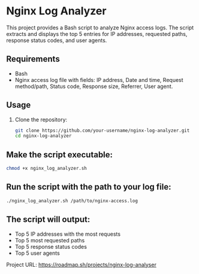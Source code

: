 # Nginx Log Analyzer

This project provides a Bash script to analyze Nginx access logs. The script extracts and displays the top 5 entries for IP addresses, requested paths, response status codes, and user agents.

## Requirements
- Bash
- Nginx access log file with fields: IP address, Date and time, Request method/path, Status code, Response size, Referrer, User agent.

## Usage

1. Clone the repository:
   ```bash
   git clone https://github.com/your-username/nginx-log-analyzer.git
   cd nginx-log-analyzer

## Make the script executable:
```bash
chmod +x nginx_log_analyzer.sh
```

## Run the script with the path to your log file:
```bash
./nginx_log_analyzer.sh /path/to/nginx-access.log
```

## The script will output:
- Top 5 IP addresses with the most requests
- Top 5 most requested paths
- Top 5 response status codes
- Top 5 user agents

Project URL: https://roadmap.sh/projects/nginx-log-analyser




